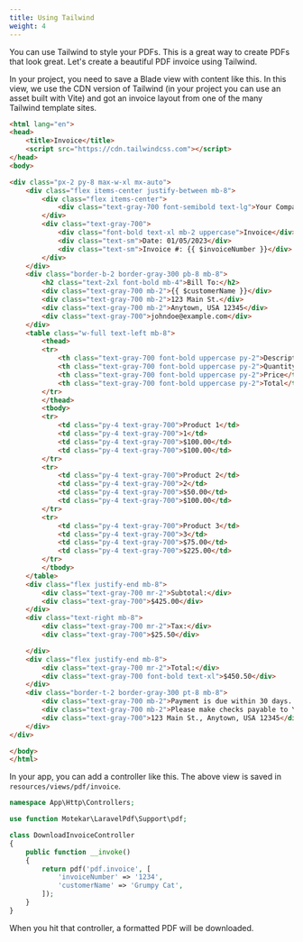 ```yaml
---
title: Using Tailwind
weight: 4
---
```


You can use Tailwind to style your PDFs. This is a great way to create PDFs that look great. Let's create a beautiful PDF invoice using Tailwind.

In your project, you need to save a Blade view with content like this. In this view, we use the CDN version of Tailwind (in your project you can use an asset built with Vite) and got an invoice layout from one of the many Tailwind template sites.

```html
<html lang="en">
<head>
    <title>Invoice</title>
    <script src="https://cdn.tailwindcss.com"></script>
</head>
<body>

<div class="px-2 py-8 max-w-xl mx-auto">
    <div class="flex items-center justify-between mb-8">
        <div class="flex items-center">
            <div class="text-gray-700 font-semibold text-lg">Your Company Name</div>
        </div>
        <div class="text-gray-700">
            <div class="font-bold text-xl mb-2 uppercase">Invoice</div>
            <div class="text-sm">Date: 01/05/2023</div>
            <div class="text-sm">Invoice #: {{ $invoiceNumber }}</div>
        </div>
    </div>
    <div class="border-b-2 border-gray-300 pb-8 mb-8">
        <h2 class="text-2xl font-bold mb-4">Bill To:</h2>
        <div class="text-gray-700 mb-2">{{ $customerName }}</div>
        <div class="text-gray-700 mb-2">123 Main St.</div>
        <div class="text-gray-700 mb-2">Anytown, USA 12345</div>
        <div class="text-gray-700">johndoe@example.com</div>
    </div>
    <table class="w-full text-left mb-8">
        <thead>
        <tr>
            <th class="text-gray-700 font-bold uppercase py-2">Description</th>
            <th class="text-gray-700 font-bold uppercase py-2">Quantity</th>
            <th class="text-gray-700 font-bold uppercase py-2">Price</th>
            <th class="text-gray-700 font-bold uppercase py-2">Total</th>
        </tr>
        </thead>
        <tbody>
        <tr>
            <td class="py-4 text-gray-700">Product 1</td>
            <td class="py-4 text-gray-700">1</td>
            <td class="py-4 text-gray-700">$100.00</td>
            <td class="py-4 text-gray-700">$100.00</td>
        </tr>
        <tr>
            <td class="py-4 text-gray-700">Product 2</td>
            <td class="py-4 text-gray-700">2</td>
            <td class="py-4 text-gray-700">$50.00</td>
            <td class="py-4 text-gray-700">$100.00</td>
        </tr>
        <tr>
            <td class="py-4 text-gray-700">Product 3</td>
            <td class="py-4 text-gray-700">3</td>
            <td class="py-4 text-gray-700">$75.00</td>
            <td class="py-4 text-gray-700">$225.00</td>
        </tr>
        </tbody>
    </table>
    <div class="flex justify-end mb-8">
        <div class="text-gray-700 mr-2">Subtotal:</div>
        <div class="text-gray-700">$425.00</div>
    </div>
    <div class="text-right mb-8">
        <div class="text-gray-700 mr-2">Tax:</div>
        <div class="text-gray-700">$25.50</div>

    </div>
    <div class="flex justify-end mb-8">
        <div class="text-gray-700 mr-2">Total:</div>
        <div class="text-gray-700 font-bold text-xl">$450.50</div>
    </div>
    <div class="border-t-2 border-gray-300 pt-8 mb-8">
        <div class="text-gray-700 mb-2">Payment is due within 30 days. Late payments are subject to fees.</div>
        <div class="text-gray-700 mb-2">Please make checks payable to Your Company Name and mail to:</div>
        <div class="text-gray-700">123 Main St., Anytown, USA 12345</div>
    </div>
</div>

</body>
</html>
```

In your app, you can add a controller like this. The above view is saved in `resources/views/pdf/invoice`.

```php
namespace App\Http\Controllers;

use function Motekar\LaravelPdf\Support\pdf;

class DownloadInvoiceController
{
    public function __invoke()
    {
        return pdf('pdf.invoice', [
            'invoiceNumber' => '1234',
            'customerName' => 'Grumpy Cat',
        ]);
    }
}
```

When you hit that controller, a formatted PDF will be downloaded.

